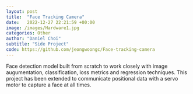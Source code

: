 ```yaml
---
layout: post
title:  "Face Tracking Camera"
date:   2022-12-27 22:21:59 +00:00
image: /images/Hardware1.jpg
categories: Other
author: "Daniel Choi"
subtitle: "Side Project"
code: https://github.com/jeongwoongc/Face-tracking-camera
---
```

Face detection model built from scratch to work closely with image augumentation, classification, loss metrics and regression techniques. This project has been extended to communicate positional data with a servo motor to capture a face at all times.

